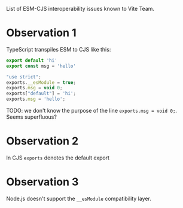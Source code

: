 List of ESM-CJS interoperability issues known to Vite Team.

# Observation 1

TypeScript transpiles ESM to CJS like this:

```ts
export default 'hi'
export const msg = 'hello'
```

```js
"use strict";
exports.__esModule = true;
exports.msg = void 0;
exports["default"] = 'hi';
exports.msg = 'hello';
```

TODO: we don't know the purpose of the line `exports.msg = void 0;`. Seems superfluous?

# Observation 2

In CJS
`exports` denotes the default export

# Observation 3

Node.js doesn't support the `__esModule` compatibility layer.

```
